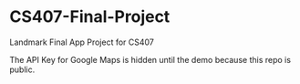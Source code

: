# CS407-Final-Project
Landmark Final App Project for CS407

The API Key for Google Maps is hidden until the demo because this repo is public.

